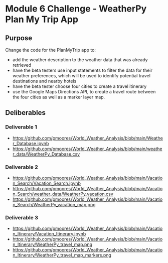 # Module 6 Challenge - WeatherPy Plan My Trip App

## Purpose
Change the code for the PlanMyTrip app to:
- add the weather description to the weather data that was already retrieved
- have the beta testers use input statements to filter the data for their weather preferences, which will be used to identify potential travel destinations and nearby hotels
- have the beta tester choose four cities to create a travel itinerary
- use the Google Maps Directions API, to create a travel route between the four cities as well as a marker layer map.

## Deliberables

### Deliverable 1
- https://github.com/pmoores/World_Weather_Analysis/blob/main/Weather_Database.ipynb
- https://github.com/pmoores/World_Weather_Analysis/blob/main/weather_data/WeatherPy_Database.csv

### Deliverable 2
- https://github.com/pmoores/World_Weather_Analysis/blob/main/Vacation_Search/Vacation_Search.ipynb
- https://github.com/pmoores/World_Weather_Analysis/blob/main/Vacation_Search/weather_data/WeatherPy_vacation.csv
- https://github.com/pmoores/World_Weather_Analysis/blob/main/Vacation_Search/WeatherPy_vacation_map.png

### Deliverable 3
- https://github.com/pmoores/World_Weather_Analysis/blob/main/Vacation_Itinerary/Vacation_Itinerary.ipynb
- https://github.com/pmoores/World_Weather_Analysis/blob/main/Vacation_Itinerary/WeatherPy_travel_map.png
- https://github.com/pmoores/World_Weather_Analysis/blob/main/Vacation_Itinerary/WeatherPy_travel_map_markers.png